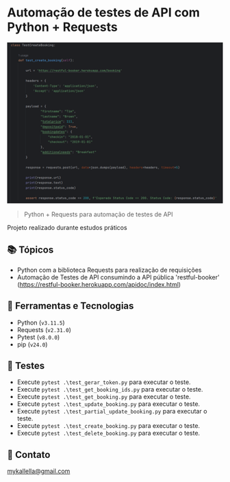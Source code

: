 # Automação de testes de API com Python + Requests

![preview](./preview1.png)
 
> Python + Requests para automação de testes de API

 Projeto realizado durante estudos práticos
 
## 📚 Tópicos

- Python com a biblioteca Requests para realização de requisições
- Automação de Testes de API consumindo a API pública 'restful-booker' (https://restful-booker.herokuapp.com/apidoc/index.html)

## 🔧 Ferramentas e Tecnologias

- Python (`v3.11.5`)
- Requests (`v2.31.0`)
- Pytest (`v8.0.0`)
- pip (`v24.0`)

## 🔧 Testes

- Execute `pytest .\test_gerar_token.py` para executar o teste.
- Execute `pytest .\test_get_booking_ids.py` para executar o teste.
- Execute `pytest .\test_get_booking.py` para executar o teste.
- Execute `pytest .\test_update_booking.py` para executar o teste.
- Execute `pytest .\test_partial_update_booking.py` para executar o teste.
- Execute `pytest .\test_create_booking.py` para executar o teste.
- Execute `pytest .\test_delete_booking.py` para executar o teste.

## 🔗 Contato

mykallella@gmail.com
